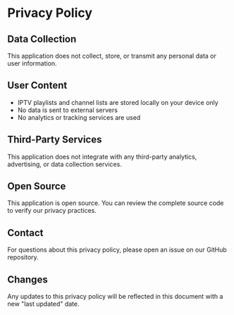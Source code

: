 # Privacy Policy

## Data Collection
This application does not collect, store, or transmit any personal data or user information.

## User Content
- IPTV playlists and channel lists are stored locally on your device only
- No data is sent to external servers
- No analytics or tracking services are used

## Third-Party Services
This application does not integrate with any third-party analytics, advertising, or data collection services.

## Open Source
This application is open source. You can review the complete source code to verify our privacy practices.

## Contact
For questions about this privacy policy, please open an issue on our GitHub repository.

## Changes
Any updates to this privacy policy will be reflected in this document with a new "last updated" date.